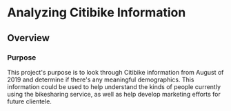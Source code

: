 # Analyzing Citibike Information

## Overview

### Purpose

This project's purpose is to look through Citibike information from August of 2019 and determine if there's any meaningful demographics. This information could be used to help understand the kinds of people currently using the bikesharing service, as well as help develop marketing efforts for future clientele. 
